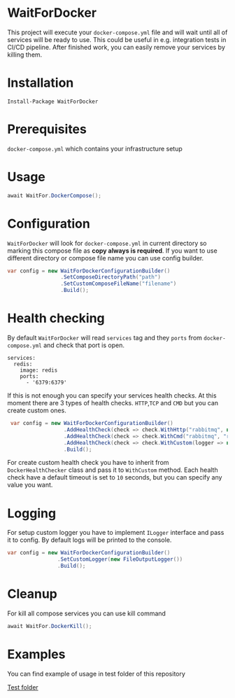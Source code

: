 # WaitForDocker
This project will execute your `docker-compose.yml` file and will wait until all of services will be ready to use. This could be useful in e.g. integration tests in CI/CD pipeline. After finished work, you can easily remove your services by killing them.

# Installation
```Install-Package WaitForDocker```
# Prerequisites
```docker-compose.yml``` which contains your infrastructure setup
# Usage
```csharp 
await WaitFor.DockerCompose();
```
# Configuration
`WaitForDocker` will look for ```docker-compose.yml``` in current directory so marking this compose file as **copy always is required**. If you want to use different directory or compose file name you can use config builder.
```csharp
var config = new WaitForDockerConfigurationBuilder()
                 .SetComposeDirectoryPath("path")
                 .SetCustomComposeFileName("filename")
                 .Build();
```
# Health checking
By default `WaitForDocker` will read `services` tag and they `ports` from `docker-compose.yml` and check that port is open.
```
services:
  redis:
    image: redis
    ports:
      - '6379:6379'
```
If this is not enough you can specify your services health checks. At this moment there are 3 types of health checks. `HTTP`,`TCP` and `CMD` but you can create custom ones.  
```csharp
 var config = new WaitForDockerConfigurationBuilder()
                  .AddHealthCheck(check => check.WithHttp("rabbitmq", new Uri("http://localhost:15672")))
                  .AddHealthCheck(check => check.WithCmd("rabbitmq", "rabbitmqctl status"))
                  .AddHealthCheck(check => check.WithCustom(logger => new SomeHealthCheck("sqlserver", 100, null, logger)))
                  .Build();
```
For create custom health check you have to inherit from ```DockerHealthChecker``` class and pass it to `WithCustom` method.
Each health check have a default timeout is set to `10` seconds, but you can specify any value you want.

# Logging
For setup custom logger you have to implement ```ILogger``` interface and pass it to config. By default logs will be printed to the console.
```csharp
var config = new WaitForDockerConfigurationBuilder()
                .SetCustomLogger(new FileOutputLogger())
                .Build();
```
# Cleanup
For kill all compose services you can use kill command
```csharp
await WaitFor.DockerKill();
```

# Examples
You can find example of usage in test folder of this repository

[Test folder](https://github.com/DanielDziubecki/WaitForDocker/tree/master/WaitForDocker.Tests)
